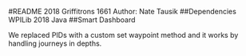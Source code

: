 #README
2018 Griffitrons 1661
Author: Nate Tausik
##Dependencies
WPILib 2018
Java
##Smart Dashboard

We replaced PIDs with a custom set waypoint method and it works by handling journeys in depths.
